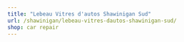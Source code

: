 ```yaml
---
title: "Lebeau Vitres d'autos Shawinigan Sud"
url: /shawinigan/lebeau-vitres-dautos-shawinigan-sud/
shop: car repair
---
```

